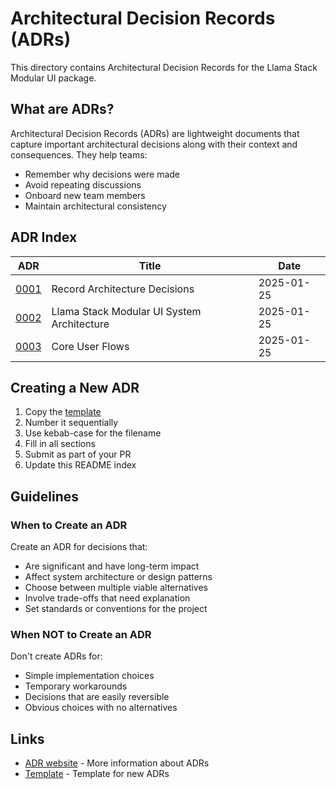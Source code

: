 # Architectural Decision Records (ADRs)

This directory contains Architectural Decision Records for the Llama Stack Modular UI package.

## What are ADRs?

Architectural Decision Records (ADRs) are lightweight documents that capture important architectural decisions along with their context and consequences. They help teams:
- Remember why decisions were made
- Avoid repeating discussions
- Onboard new team members
- Maintain architectural consistency

## ADR Index

| ADR | Title | Date |
|-----|-------|------|
| [0001](./0001-record-architecture-decisions.md) | Record Architecture Decisions | 2025-01-25 |
| [0002](./0002-system-architecture.md) | Llama Stack Modular UI System Architecture | 2025-01-25 |
| [0003](./0003-core-user-flows.md) | Core User Flows | 2025-01-25 |

## Creating a New ADR

1. Copy the [template](./template.md)
2. Number it sequentially
3. Use kebab-case for the filename
4. Fill in all sections
5. Submit as part of your PR
6. Update this README index

## Guidelines

### When to Create an ADR

Create an ADR for decisions that:
- Are significant and have long-term impact
- Affect system architecture or design patterns
- Choose between multiple viable alternatives
- Involve trade-offs that need explanation
- Set standards or conventions for the project

### When NOT to Create an ADR

Don't create ADRs for:
- Simple implementation choices
- Temporary workarounds
- Decisions that are easily reversible
- Obvious choices with no alternatives

## Links

- [ADR website](https://adr.github.io/) - More information about ADRs
- [Template](./template.md) - Template for new ADRs 